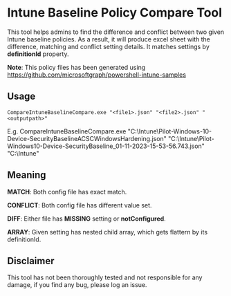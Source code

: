 # Intune Baseline Policy Compare Tool
This tool helps admins to find the difference and conflict between two given Intune baseline policies. As a result, it will produce excel sheet with the difference, matching and conflict setting details.
It matches settings by **definitionId** property.

**Note**: This policy files has been generated using https://github.com/microsoftgraph/powershell-intune-samples

## Usage

    CompareIntuneBaselineCompare.exe "<file1>.json" "<file2>.json" "<outputpath>"

E.g. CompareIntuneBaselineCompare.exe "C:\Intune\Pilot-Windows-10-Device-SecurityBaselineACSCWindowsHardening.json" "C:\Intune\Pilot-Windows10-Device-SecurityBaseline_01-11-2023-15-53-56.743.json" "C:\Intune\"


## Meaning
**MATCH**: Both config file has exact match.

**CONFLICT**: Both config file has different value set.

**DIFF**: Either file has **MISSING** setting or **notConfigured**.

**ARRAY**: Given setting has nested child array, which gets flattern by its definitionId.


## Disclaimer

This tool has not been thoroughly tested and not responsible for any damage, if you find any bug, please log an issue.
